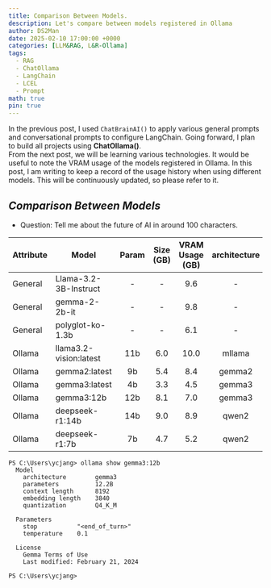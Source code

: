 ```yaml
---
title: Comparison Between Models.
description: Let's compare between models registered in Ollama
author: DS2Man
date: 2025-02-10 17:00:00 +0000
categories: [LLM&RAG, L&R-Ollama]
tags:
  - RAG
  - ChatOllama
  - LangChain
  - LCEL
  - Prompt
math: true
pin: true
---
```


In the previous post, I used `ChatBrainAI()` to apply various general prompts and conversational prompts to configure LangChain. Going forward, I plan to build all projects using **ChatOllama()**.     
From the next post, we will be learning various technologies. It would be useful to note the VRAM usage of the models registered in Ollama. In this post, I am writing to keep a record of the usage history when using different models. This will be continuously updated, so please refer to it.

<!--
이전 글에서는 ChatBrainAI()를 활용해서 다양한 일반형 Prompt와 대화형 Prompt를 적용, LangChain을 구성했었다.
앞으로는 ChatOllama()를 활용해서 모든 프로젝트를 구성하려고 한다. 
다음 글부터는 다양한 기술들을 배우게 될텐데 ollama에 등록된 모델의 VRAM사용량을 적어두면 좋을거 같다. 이번 글에서는 다양한 모델을 사용할때 이력을 기록해 두는 목적으로 글을 쓴다. 계속 업데이트 될테니 참고바란다.
-->

## *Comparison Between Models*

- Question: Tell me about the future of AI in around 100 characters.

<!--
- 질문 : AI의 미래에 대해 100자 내외로 알려줘.
--> 

|Attribute|Model|Param|Size<br>(GB)|VRAM Usage<br>(GB)|architecture|quantization|
|---|---|:---:|:---:|:---:|:---:|:---:|
|General|Llama-3.2-3B-Instruct|-|-|9.6|-|-|
|General|gemma-2-2b-it|-|-|9.8|-|-|
|General|polyglot-ko-1.3b|-|-|6.1|-|-|
|Ollama|llama3.2-vision:latest|11b|6.0|10.0|mllama|Q4_K_M|
|Ollama|gemma2:latest|9b|5.4|8.4|gemma2|Q4_0|
|Ollama|gemma3:latest|4b|3.3|4.5|gemma3|Q4_K_M|
|Ollama|gemma3:12b|12b|8.1|7.0|gemma3|Q4_K_M|
|Ollama|deepseek-r1:14b|14b|9.0|8.9|qwen2|Q4_K_M|
|Ollama|deepseek-r1:7b|7b|4.7|5.2|qwen2|Q4_K_M|


```
PS C:\Users\ycjang> ollama show gemma3:12b
  Model
    architecture        gemma3
    parameters          12.2B
    context length      8192
    embedding length    3840
    quantization        Q4_K_M

  Parameters
    stop           "<end_of_turn>"
    temperature    0.1

  License
    Gemma Terms of Use
    Last modified: February 21, 2024

PS C:\Users\ycjang>
```
